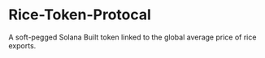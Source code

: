 # Rice-Token-Protocal
A soft-pegged Solana Built token linked to the global average price of rice exports.
